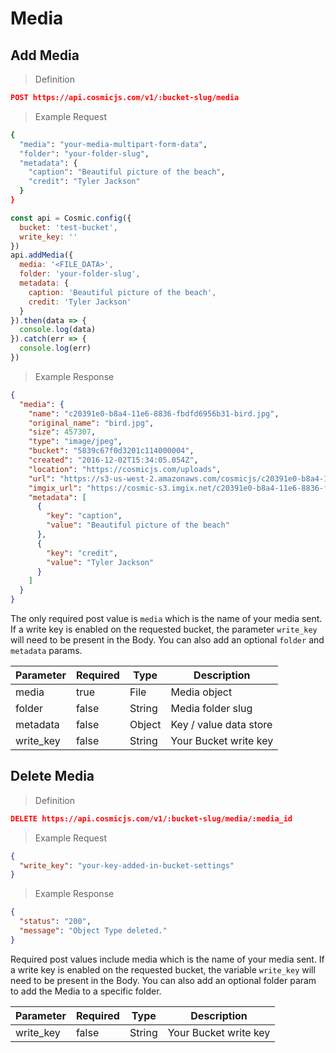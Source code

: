 # Media

## Add Media

> Definition

```json
POST https://api.cosmicjs.com/v1/:bucket-slug/media
```

> Example Request

```bash
{
  "media": "your-media-multipart-form-data",
  "folder": "your-folder-slug",
  "metadata": {
    "caption": "Beautiful picture of the beach",
    "credit": "Tyler Jackson"
  }
}
```

```javascript
const api = Cosmic.config({
  bucket: 'test-bucket',
  write_key: ''
})
api.addMedia({
  media: '<FILE_DATA>',
  folder: 'your-folder-slug',
  metadata: {
    caption: 'Beautiful picture of the beach',
    credit: 'Tyler Jackson'
  }
}).then(data => {
  console.log(data)
}).catch(err => {
  console.log(err)
})
```


> Example Response

```json
{
  "media": {
    "name": "c20391e0-b8a4-11e6-8836-fbdfd6956b31-bird.jpg",
    "original_name": "bird.jpg",
    "size": 457307,
    "type": "image/jpeg",
    "bucket": "5839c67f0d3201c114000004",
    "created": "2016-12-02T15:34:05.054Z",
    "location": "https://cosmicjs.com/uploads",
    "url": "https://s3-us-west-2.amazonaws.com/cosmicjs/c20391e0-b8a4-11e6-8836-fbdfd6956b31-bird.jpg",
    "imgix_url": "https://cosmic-s3.imgix.net/c20391e0-b8a4-11e6-8836-fbdfd6956b31-bird.jpg",
    "metadata": [
      {
        "key": "caption",
        "value": "Beautiful picture of the beach"
      },
      {
        "key": "credit",
        "value": "Tyler Jackson"
      }
    ]
  }
}
```


The only required post value is `media` which is the name of your media sent. If a write key is enabled on the requested bucket, the parameter `write_key` will need to be present in the Body. You can also add an optional `folder` and `metadata` params.

Parameter | Required | Type | Description
--------- | ------- | ----------- | -----------
media | true | File | Media object
folder | false | String | Media folder slug
metadata | false | Object | Key / value data store
write_key | false | String | Your Bucket write key

## Delete Media

> Definition

```json
DELETE https://api.cosmicjs.com/v1/:bucket-slug/media/:media_id
```

> Example Request

```json
{
  "write_key": "your-key-added-in-bucket-settings"
}
```


> Example Response

```json
{
  "status": "200",
  "message": "Object Type deleted."
}
```


Required post values include media which is the name of your media sent. If a write key is enabled on the requested bucket, the variable `write_key` will need to be present in the Body. You can also add an optional folder param to add the Media to a specific folder.

Parameter | Required | Type | Description
--------- | ------- | ----------- | -----------
write_key | false | String | Your Bucket write key